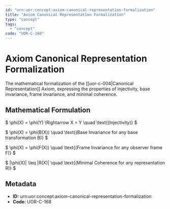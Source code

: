 ```yaml
---
id: "urn:uor:concept:axiom-canonical-representation-formalization"
title: "Axiom Canonical Representation Formalization"
type: "concept"
tags:
  - "concept"
code: "UOR-C-168"
---
```


# Axiom Canonical Representation Formalization

The mathematical formalization of the [[uor-c-004|Canonical Representation]] Axiom, expressing the properties of injectivity, base invariance, frame invariance, and minimal coherence.

## Mathematical Formulation

$
\phi(X) = \phi(Y) \Rightarrow X = Y \quad \text{(Injectivity)}
$

$
\phi(X) = \phi(B(X)) \quad \text{(Base Invariance for any base transformation B)}
$

$
\phi(X) = \phi(F(X)) \quad \text{(Frame Invariance for any observer frame F)}
$

$
\|\phi(X)\| \leq \|R(X)\| \quad \text{(Minimal Coherence for any representation R)}
$

## Metadata

- **ID:** urn:uor:concept:axiom-canonical-representation-formalization
- **Code:** UOR-C-168
